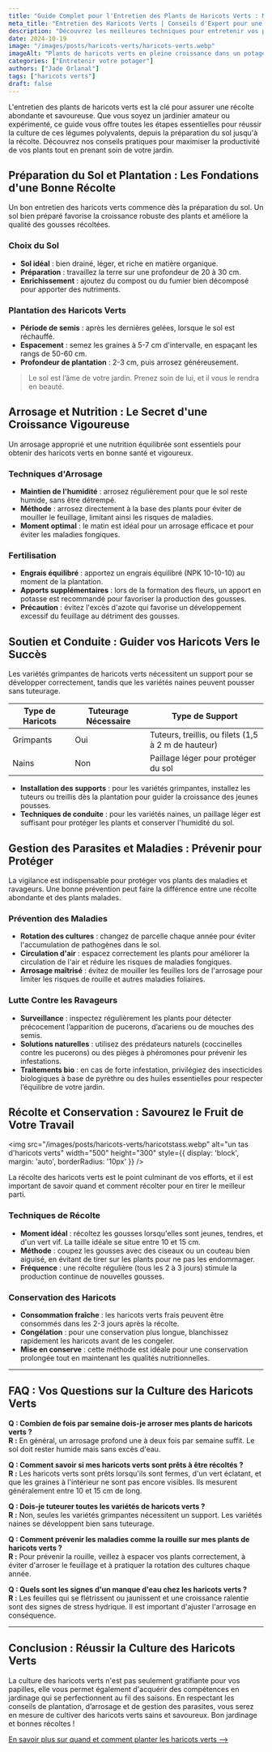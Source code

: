 ```yaml
---
title: "Guide Complet pour l'Entretien des Plants de Haricots Verts : Maximisez votre Récolte"
meta_title: "Entretien des Haricots Verts | Conseils d'Expert pour une Culture Réussie"
description: "Découvrez les meilleures techniques pour entretenir vos plants de haricots verts. Des conseils pratiques pour une croissance optimale, de la germination à la récolte, avec une FAQ détaillée."
date: 2024-10-19
image: "/images/posts/haricots-verts/haricots-verts.webp"
imageAlt: "Plants de haricots verts en pleine croissance dans un potager ensoleillé"
categories: ["Entretenir votre potager"]
authors: ["Jade Orlanal"]
tags: ["haricots verts"]
draft: false
---
```


L'entretien des plants de haricots verts est la clé pour assurer une récolte abondante et savoureuse. Que vous soyez un jardinier amateur ou expérimenté, ce guide vous offre toutes les étapes essentielles pour réussir la culture de ces légumes polyvalents, depuis la préparation du sol jusqu'à la récolte. Découvrez nos conseils pratiques pour maximiser la productivité de vos plants tout en prenant soin de votre jardin.

## Préparation du Sol et Plantation : Les Fondations d'une Bonne Récolte

Un bon entretien des haricots verts commence dès la préparation du sol. Un sol bien préparé favorise la croissance robuste des plants et améliore la qualité des gousses récoltées.

### Choix du Sol

- **Sol idéal** : bien drainé, léger, et riche en matière organique.
- **Préparation** : travaillez la terre sur une profondeur de 20 à 30 cm.
- **Enrichissement** : ajoutez du compost ou du fumier bien décomposé pour apporter des nutriments.

### Plantation des Haricots Verts

- **Période de semis** : après les dernières gelées, lorsque le sol est réchauffé.
- **Espacement** : semez les graines à 5-7 cm d'intervalle, en espaçant les rangs de 50-60 cm.
- **Profondeur de plantation** : 2-3 cm, puis arrosez généreusement.

> Le sol est l’âme de votre jardin. Prenez soin de lui, et il vous le rendra en beauté.

## Arrosage et Nutrition : Le Secret d'une Croissance Vigoureuse

Un arrosage approprié et une nutrition équilibrée sont essentiels pour obtenir des haricots verts en bonne santé et vigoureux.

### Techniques d'Arrosage

- **Maintien de l'humidité** : arrosez régulièrement pour que le sol reste humide, sans être détrempé.
- **Méthode** : arrosez directement à la base des plants pour éviter de mouiller le feuillage, limitant ainsi les risques de maladies.
- **Moment optimal** : le matin est idéal pour un arrosage efficace et pour éviter les maladies fongiques.

### Fertilisation

- **Engrais équilibré** : apportez un engrais équilibré (NPK 10-10-10) au moment de la plantation.
- **Apports supplémentaires** : lors de la formation des fleurs, un apport en potasse est recommandé pour favoriser la production des gousses.
- **Précaution** : évitez l'excès d'azote qui favorise un développement excessif du feuillage au détriment des gousses.

## Soutien et Conduite : Guider vos Haricots Vers le Succès

Les variétés grimpantes de haricots verts nécessitent un support pour se développer correctement, tandis que les variétés naines peuvent pousser sans tuteurage.

| Type de Haricots | Tuteurage Nécessaire | Type de Support |
|------------------|---------------------|----------------|
| Grimpants        | Oui                  | Tuteurs, treillis, ou filets (1,5 à 2 m de hauteur) |
| Nains            | Non                  | Paillage léger pour protéger du sol |

- **Installation des supports** : pour les variétés grimpantes, installez les tuteurs ou treillis dès la plantation pour guider la croissance des jeunes pousses.
- **Techniques de conduite** : pour les variétés naines, un paillage léger est suffisant pour protéger les plants et conserver l'humidité du sol.

## Gestion des Parasites et Maladies : Prévenir pour Protéger

La vigilance est indispensable pour protéger vos plants des maladies et ravageurs. Une bonne prévention peut faire la différence entre une récolte abondante et des plants malades.

### Prévention des Maladies

- **Rotation des cultures** : changez de parcelle chaque année pour éviter l'accumulation de pathogènes dans le sol.
- **Circulation d'air** : espacez correctement les plants pour améliorer la circulation de l'air et réduire les risques de maladies fongiques.
- **Arrosage maîtrisé** : évitez de mouiller les feuilles lors de l'arrosage pour limiter les risques de rouille et autres maladies foliaires.

### Lutte Contre les Ravageurs

- **Surveillance** : inspectez régulièrement les plants pour détecter précocement l’apparition de pucerons, d’acariens ou de mouches des semis.
- **Solutions naturelles** : utilisez des prédateurs naturels (coccinelles contre les pucerons) ou des pièges à phéromones pour prévenir les infestations.
- **Traitements bio** : en cas de forte infestation, privilégiez des insecticides biologiques à base de pyrèthre ou des huiles essentielles pour respecter l’équilibre de votre jardin.

## Récolte et Conservation : Savourez le Fruit de Votre Travail

<img src="/images/posts/haricots-verts/haricotstass.webp" alt="un tas d'haricots verts" width="500" height="300" style={{ display: 'block', margin: 'auto', borderRadius: '10px' }} />

La récolte des haricots verts est le point culminant de vos efforts, et il est important de savoir quand et comment récolter pour en tirer le meilleur parti.

### Techniques de Récolte

- **Moment idéal** : récoltez les gousses lorsqu'elles sont jeunes, tendres, et d'un vert vif. La taille idéale se situe entre 10 et 15 cm.
- **Méthode** : coupez les gousses avec des ciseaux ou un couteau bien aiguisé, en évitant de tirer sur les plants pour ne pas les endommager.
- **Fréquence** : une récolte régulière (tous les 2 à 3 jours) stimule la production continue de nouvelles gousses.

### Conservation des Haricots

- **Consommation fraîche** : les haricots verts frais peuvent être consommés dans les 2-3 jours après la récolte.
- **Congélation** : pour une conservation plus longue, blanchissez rapidement les haricots avant de les congeler.
- **Mise en conserve** : cette méthode est idéale pour une conservation prolongée tout en maintenant les qualités nutritionnelles.

---

## FAQ : Vos Questions sur la Culture des Haricots Verts

**Q : Combien de fois par semaine dois-je arroser mes plants de haricots verts ?**  
**R :** En général, un arrosage profond une à deux fois par semaine suffit. Le sol doit rester humide mais sans excès d'eau.

**Q : Comment savoir si mes haricots verts sont prêts à être récoltés ?**  
**R :** Les haricots verts sont prêts lorsqu'ils sont fermes, d'un vert éclatant, et que les graines à l'intérieur ne sont pas encore visibles. Ils mesurent généralement entre 10 et 15 cm de long.

**Q : Dois-je tuteurer toutes les variétés de haricots verts ?**  
**R :** Non, seules les variétés grimpantes nécessitent un support. Les variétés naines se développent bien sans tuteurage.

**Q : Comment prévenir les maladies comme la rouille sur mes plants de haricots verts ?**  
**R :** Pour prévenir la rouille, veillez à espacer vos plants correctement, à éviter d'arroser le feuillage et à pratiquer la rotation des cultures chaque année.

**Q : Quels sont les signes d'un manque d'eau chez les haricots verts ?**  
**R :** Les feuilles qui se flétrissent ou jaunissent et une croissance ralentie sont des signes de stress hydrique. Il est important d'ajuster l'arrosage en conséquence.

---

## Conclusion : Réussir la Culture des Haricots Verts

La culture des haricots verts n'est pas seulement gratifiante pour vos papilles, elle vous permet également d'acquérir des compétences en jardinage qui se perfectionnent au fil des saisons. En respectant les conseils de plantation, d’arrosage et de gestion des parasites, vous serez en mesure de cultiver des haricots verts sains et savoureux. Bon jardinage et bonnes récoltes !


[En savoir plus sur quand et comment planter les haricots verts -->](comment-planter-haricots-vert)